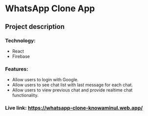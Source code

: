 # WhatsApp Clone App
## Project description

### Technology: 
* React
* Firebase

### Features:
* Allow users to login with Google.
* Allow users to see chat list with last message for each chat.
* Allow users to view previous chat and provide realtime chat functionality.

### Live link: https://whatsapp-clone-knowaminul.web.app/
